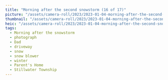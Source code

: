 ```yaml
---
title: "Morning after the second snowstorm (16 of 17)"
picture: "/assets/camera-roll/2023/2023-01-04-morning-after-the-second-snowstorm-16/20230104_172320105_iOS.jpg"
thumbnail: "/assets/camera-roll/2023/2023-01-04-morning-after-the-second-snowstorm-16/20230104_172320105_iOS-thumbnail.jpg"
heic: "/assets/camera-roll/2023/2023-01-04-morning-after-the-second-snowstorm-16/20230104_172320105_iOS.heic"
tags:
  - Morning after the snowstorm
  - photograph
  - Dad
  - driveway
  - snow
  - snow blower
  - winter
  - Parent's Home
  - Stillwater Township
---
```

